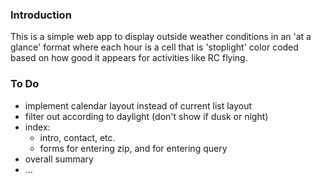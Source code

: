 ### Introduction

This is a simple web app to display outside weather conditions in an 'at a glance' format where each hour is a cell
that is 'stoplight' color coded based on how good it appears for activities like RC flying.


### To Do

- implement calendar layout instead of current list layout
- filter out according to daylight (don't show if dusk or night)
- index:
    - intro, contact, etc.
    - forms for entering zip, and for entering query
- overall summary
- ...

